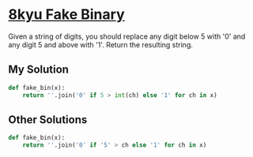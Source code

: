# [8kyu Fake Binary](https://www.codewars.com/kata/fake-binary/train/python)

Given a string of digits, you should replace any digit below 5 with '0' and any digit 5 and above with '1'. Return the resulting string.

## My Solution

```python
def fake_bin(x):
    return ''.join('0' if 5 > int(ch) else '1' for ch in x)
```

## Other Solutions

```python
def fake_bin(x):
    return ''.join('0' if '5' > ch else '1' for ch in x)
```